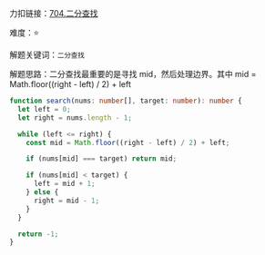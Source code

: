 力扣链接：<a href="https://leetcode.cn/problems/binary-search/description/" target="_blank">704.二分查找</a>

难度：⭐ <br/>

解题关键词：`二分查找`<br />

解题思路：二分查找最重要的是寻找 mid，然后处理边界。其中 mid = Math.floor((right - left) / 2) + left<br />

```typescript
function search(nums: number[], target: number): number {
  let left = 0;
  let right = nums.length - 1;

  while (left <= right) {
    const mid = Math.floor((right - left) / 2) + left;

    if (nums[mid] === target) return mid;

    if (nums[mid] < target) {
      left = mid + 1;
    } else {
      right = mid - 1;
    }
  }

  return -1;
}
```

